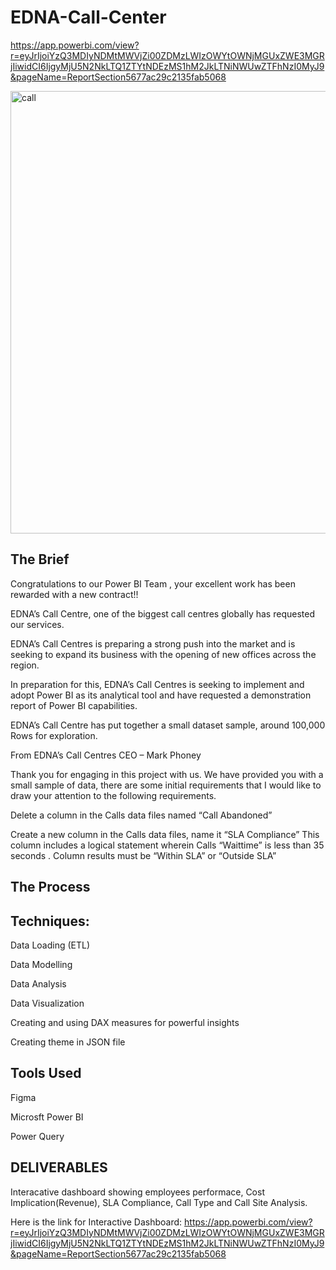 # EDNA-Call-Center
https://app.powerbi.com/view?r=eyJrIjoiYzQ3MDIyNDMtMWVjZi00ZDMzLWIzOWYtOWNjMGUxZWE3MGRjIiwidCI6IjgyMjU5N2NkLTQ1ZTYtNDEzMS1hM2JkLTNiNWUwZTFhNzI0MyJ9&pageName=ReportSection5677ac29c2135fab5068

<img width="708" alt="call" src="https://github.com/DonFrancis1/EDNA-Call-Center/assets/88105784/d3daf9a2-690c-495a-aa4a-5d6f5e0e7902">

## The Brief

Congratulations to our Power BI Team , your excellent work has been rewarded with a new contract!!

EDNA’s Call Centre, one of the biggest call centres globally has requested our services.

EDNA’s Call Centres is preparing a strong push into the market and is seeking to expand its business with the opening of new offices across the region.

In preparation for this, EDNA’s Call Centres is seeking to implement and adopt Power BI as its analytical tool and have requested a demonstration report of Power BI capabilities.

EDNA’s Call Centre has put together a small dataset sample, around 100,000 Rows for exploration.

From EDNA’s Call Centres CEO – Mark Phoney

Thank you for engaging in this project with us. We have provided you with a small sample of data, there are some initial requirements that I would like to draw your attention to the following requirements.

Delete a column in the Calls data files named “Call Abandoned”

Create a new column in the Calls data files, name it “SLA Compliance” This column includes a logical statement wherein Calls “Waittime” is less than 35 seconds . Column results must be “Within SLA” or “Outside SLA”

## The Process 

## Techniques:

Data Loading (ETL)

Data Modelling

Data Analysis

Data Visualization

Creating and using DAX measures for powerful insights

Creating theme in JSON file

## Tools Used

Figma

Microsft Power BI 

Power Query

## DELIVERABLES

Interacative dashboard showing employees performace, Cost Implication(Revenue), SLA Compliance, Call Type and Call Site Analysis.

Here is the link for Interactive Dashboard: https://app.powerbi.com/view?r=eyJrIjoiYzQ3MDIyNDMtMWVjZi00ZDMzLWIzOWYtOWNjMGUxZWE3MGRjIiwidCI6IjgyMjU5N2NkLTQ1ZTYtNDEzMS1hM2JkLTNiNWUwZTFhNzI0MyJ9&pageName=ReportSection5677ac29c2135fab5068
